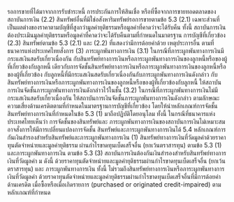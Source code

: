 รอการขายที่ได้มาจากการรับชำระหนี้ การประกันการให้สินเชื่อ หรือที่ซื้อจากการขายทอดตลาดของ
สถาบันการเงิน
(2.2) สินทรัพย์อื่นที่มิใช่อสังหาริมทรัพย์รอการขายตามข้อ 5.3 (2.1)
เฉพาะส่วนที่เป็นผลต่างของราคาตามบัญชีที่สูงกว่ามูลค่ายุติธรรมหรือมูลค่าที่คาดว่าจะได้รับคืน ทั้งนี้
สถาบันการเงินต้องประเมินมูลค่ายุติธรรมหรือมูลค่าที่คาดว่าจะได้รับคืนตามที่กำหนดในมาตรฐาน
การบัญชีที่เกี่ยวข้อง
(2.3) สินทรัพย์ตามข้อ 5.3 (2.1) และ (2.2) ที่แสดงว่ามีการด้อยค่าด้วย
เหตุประการอื่น ตามที่ธนาคารแห่งประเทศไทยสั่งการ
(3) ภาระผูกพันทางการเงิน
(3.1) ในกรณีที่ภาระผูกพันทางการเงินมีกระแสเงินสดรับเกี่ยวเนื่องกัน
กับสินทรัพย์ทางการเงินหรือภาระผูกพันทางการเงินของลูกหนี้หรือของผู้ที่เกี่ยวข้องกับลูกหนี้
เดียวกับการจัดชั้นสินทรัพย์ทางการเงินหรือภาระผูกพันทางการเงินของลูกหนี้หรือของผู้ที่เกี่ยวข้อง
กับลูกหนี้ที่มีกระแสเงินสดรับเกี่ยวเนื่องกันกับภาระผูกพันทางการเงินดังกล่าว
กับสินทรัพย์ทางการเงินหรือภาระผูกพันทางการเงินของลูกหนี้หรือของผู้ที่เกี่ยวข้องกับลูกหนี้
ให้สถาบันการเงินจัดชั้นภาระผูกพันทางการเงินดังกล่าวไว้ในชั้น
(3.2) ในกรณีที่ภาระผูกพันทางการเงินไม่มีกระแสเงินสดรับเกี่ยวเนื่องกัน
ให้สถาบันการเงินจัดชั้นภาระผูกพันทางการเงินดังกล่าว ตามลักษณะ
ความเสี่ยงด้านเครดิตตามที่กำหนดในมาตรฐานการบัญชีที่เกี่ยวข้อง โดยให้นำหลักเกณฑ์การจัดชั้น
สินทรัพย์ทางการเงินที่กําหนดในข้อ 5.3 (1) มาถือปฏิบัติโดยอนุโลม
ทั้งนี้ ในกรณีที่ธนาคารแห่งประเทศไทยเห็นว่า การจัดชั้นของสินทรัพย์และ
ภาระผูกพันทางการเงินของสถาบันการเงินไม่เหมาะสม อาจสั่งการให้มีการเปลี่ยนแปลงการจัดชั้น
สินทรัพย์และภาระผูกพันทางการเงินได้
5.4 หลักเกณฑ์การกันเงินสํารองสําหรับสินทรัพย์และภาระผูกพันทางการเงิน
(1) สินทรัพย์ทางการเงินที่วัดมูลค่าด้วยราคาทุนตัดจำหน่ายและมูลค่ายุติธรรม
ผ่านกำไรขาดทุนเบ็ดเสร็จอื่น (ยกเว้นตราสารทุน) ตามข้อ 5.3 (1) และภาระผูกพันทางการเงิน
ตามข้อ 5.3 (3)
สถาบันการเงินต้องกันเงินสำรองสำหรับสินทรัพย์ทางการเงินที่วัดมูลค่า
ม
ดังนี้
ด้วยราคาทุนตัดจำหน่ายและมูลค่ายุติธรรมผ่านกำไรขาดทุนเบ็ดเสร็จอื่น (ยกเว้นตราสารทุน) และ
ภาระผูกพันทางการเงิน ทั้งนี้ ไม่รวมถึงสินทรัพย์ทางการเงินหรือภาระผูกพันทางการเงินที่วัดมูลค่า
ด้วยราคาทุนตัดจำหน่ายและมูลค่ายุติธรรมผ่านกำไรขาดทุนเบ็ดเสร็จอื่นที่มีการด้อยค่าด้านเครดิต
เมื่อซื้อหรือเมื่อเกิดรายการ (purchased or originated credit-impaired) ตามหลักเกณฑ์ที่กำหนด
